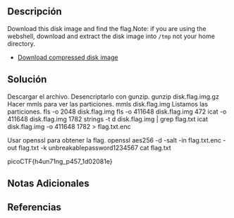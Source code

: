 ## Descripción 
Download this disk image and find the flag.Note: if you are using the webshell, download and extract the disk image into `/tmp` not your home directory.

- [Download compressed disk image](https://artifacts.picoctf.net/c/214/disk.flag.img.gz)
## Solución
Descargar el archivo.
Desencriptarlo con gunzip.
gunzip disk.flag.img.gz
Hacer mmls para ver las particiones.
mmls disk.flag.img
Listamos las particiones.
fls -o 2048 disk.flag.img
fls -o 411648 disk.flag.img 472
icat -o 411648 disk.flag.img 1782
strings -t d disk.flag.img | grep flag.txt
icat disk.flag.img -o 411648 1782 > flag.txt.enc

Usar openssl para obtener la flag.
openssl aes256 -d -salt -in flag.txt.enc -out flag.txt -k unbreakablepassword1234567
 cat flag.txt

picoCTF{h4un71ng_p457_1d02081e}
## Notas Adicionales 
## Referencias
